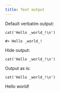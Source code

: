 ```yaml
---
title: Text output
---
```


Default verbatim output:

``` {.r}
cat('Hello _world_!\n')
```

```
#> Hello _world_!
```

Hide output:

``` {.r}
cat('Hello _world_!\n')
```

Output as is:

``` {.r}
cat('Hello _world_!\n')
```
Hello _world_!
